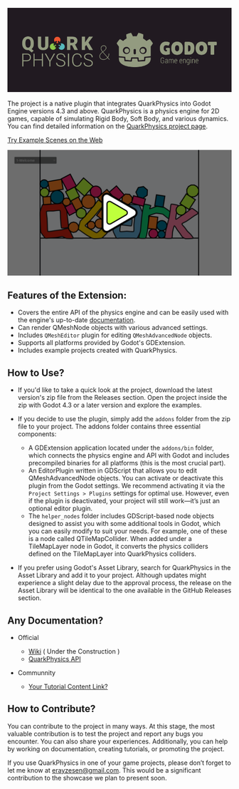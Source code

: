 ![](./images/project_logo.png)

The project is a native plugin that integrates QuarkPhysics into Godot Engine versions 4.3 and above.
QuarkPhysics is a physics engine for 2D games, capable of simulating Rigid Body, Soft Body, and various dynamics. You can find detailed information on the [QuarkPhysics project page](https://github.com/erayzesen/QuarkPhysics).

[Try Example Scenes on the Web](https://erayzesen.github.io/godot-quarkphysics-web-examples/)

[ ![Watch Examples](./images/examples_play.png) ](https://www.youtube.com/watch?v=KxsLLHMrB-Q)

## Features of the Extension:

* Covers the entire API of the physics engine and can be easily used with the engine's up-to-date [documentation](https://erayzesen.github.io/QuarkPhysics/documentation/).
* Can render QMeshNode objects with various advanced settings.
* Includes `QMeshEditor` plugin for editing `QMeshAdvancedNode` objects.
* Supports all platforms provided by Godot's GDExtension.
* Includes example projects created with QuarkPhysics.

## How to Use? 
- If you'd like to take a quick look at the project, download the latest version's zip file from the Releases section. Open the project inside the zip with Godot 4.3 or a later version and explore the examples.

- If you decide to use the plugin, simply add the `addons` folder from the zip file to your project. The addons folder contains three essential components:

  * A GDExtension application located under the `addons/bin` folder, which connects the physics engine and API with Godot and includes precompiled binaries for all platforms (this is the most crucial part).
  * An EditorPlugin written in GDScript that allows you to edit QMeshAdvancedNode objects. You can activate or deactivate this plugin from the Godot settings. We recommend activating it via the `Project Settings > Plugins` settings for optimal use. However, even if the plugin is deactivated, your project will still work—it’s just an optional editor plugin.
  * The `helper_nodes` folder includes GDScript-based node objects designed to assist you with some additional tools in Godot, which you can easily modify to suit your needs. For example, one of these is a node called QTileMapCollider. When added under a TileMapLayer node in Godot, it converts the physics colliders defined on the TileMapLayer into QuarkPhysics colliders.
  
- If you prefer using Godot's Asset Library, search for QuarkPhysics in the Asset Library and add it to your project. Although updates might experience a slight delay due to the approval process, the release on the Asset Library will be identical to the one available in the GitHub Releases section.

## Any Documentation? 
* Official 
   * [Wiki](https://github.com/erayzesen/godot-quarkphysics/wiki) ( Under the Construction )
   * [QuarkPhysics API](https://erayzesen.github.io/QuarkPhysics/documentation/)

* Communnity
  * [Your Tutorial Content Link? ](mailto:erayzesen@gmail.com)


## How to Contribute?
You can contribute to the project in many ways. At this stage, the most valuable contribution is to test the project and report any bugs you encounter. You can also share your experiences. Additionally, you can help by working on documentation, creating tutorials, or promoting the project.

If you use QuarkPhysics in one of your game projects, please don’t forget to let me know at erayzesen@gmail.com. This would be a significant contribution to the showcase we plan to present soon.







